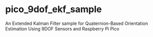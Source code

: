 # pico_9dof_ekf_sample
An Extended Kalman Filter sample for Quaternion-Based Orientation Estimation Using 9DOF Sensors and Raspberry Pi Pico
